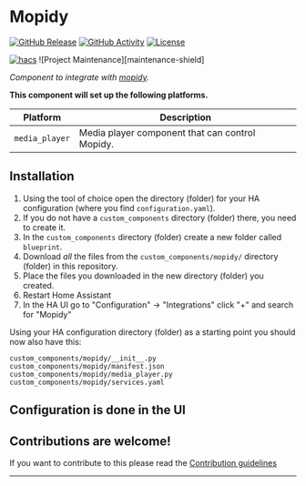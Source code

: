 # Mopidy

[![GitHub Release][releases-shield]][releases]
[![GitHub Activity][commits-shield]][commits]
[![License][license-shield]](LICENSE)

[![hacs][hacsbadge]][hacs]
![Project Maintenance][maintenance-shield]

_Component to integrate with [mopidy][Mopidy]._

**This component will set up the following platforms.**

Platform | Description
-- | --
`media_player` | Media player component that can control Mopidy.

## Installation

1. Using the tool of choice open the directory (folder) for your HA configuration (where you find `configuration.yaml`).
2. If you do not have a `custom_components` directory (folder) there, you need to create it.
3. In the `custom_components` directory (folder) create a new folder called `blueprint`.
4. Download _all_ the files from the `custom_components/mopidy/` directory (folder) in this repository.
5. Place the files you downloaded in the new directory (folder) you created.
6. Restart Home Assistant
7. In the HA UI go to "Configuration" -> "Integrations" click "+" and search for "Mopidy"

Using your HA configuration directory (folder) as a starting point you should now also have this:

```text
custom_components/mopidy/__init__.py
custom_components/mopidy/manifest.json
custom_components/mopidy/media_player.py
custom_components/mopidy/services.yaml
```

## Configuration is done in the UI

<!---->

## Contributions are welcome!

If you want to contribute to this please read the [Contribution guidelines](CONTRIBUTING.md)

***

[mopidy]: https://mopidy.com
[commits-shield]: https://img.shields.io/github/commit-activity/y/abates/homeassistant-mopidy.svg?style=for-the-badge
[commits]: https://github.com/abates/homeassistant-mopidy/commits/master
[hacs]: https://github.com/custom-components/hacs
[hacsbadge]: https://img.shields.io/badge/HACS-Custom-orange.svg?style=for-the-badge
[forum]: https://community.home-assistant.io/
[license-shield]: https://img.shields.io/github/license/abates/homeassistant-mopidy.svg?style=for-the-badge
[releases-shield]: https://img.shields.io/github/release/custom-components/blueprint.svg?style=for-the-badge
[releases]: https://github.com/custom-components/blueprint/releases
